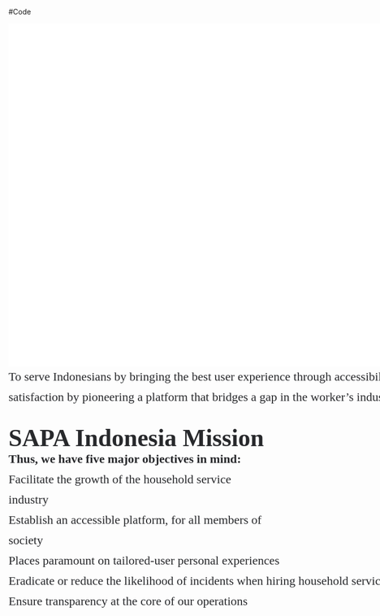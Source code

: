 #Code

<div class="Rectangle55" style="width: 1054px; height: 676px; background: white"></div>
<div class="ToServeIndonesiansByBringingTheBestUserExperienceThroughAccessibilityConvenienceAndSatisfactionByPioneeringAPlatformThatBridgesAGapInTheWorkerSIndustry" style="width: 959px; height: 120px; color: #28292C; font-size: 24px; font-family: Poppins; font-weight: 400; line-height: 40px; word-wrap: break-word">To serve Indonesians by bringing the best user experience through
accessibility, convenience, and satisfaction by pioneering a
platform that bridges a gap in the worker’s industry.</div>
<div class="SapaIndonesiaMission" style="color: #28292C; font-size: 48px; font-family: Poppins; font-weight: 600; line-height: 42px; word-wrap: break-word">SAPA Indonesia Mission</div>
<div class="ThusWeHaveFiveMajorObjectivesInMind" style="color: #28292C; font-size: 24px; font-family: Poppins; font-weight: 600; line-height: 40px; word-wrap: break-word">Thus, we have five major objectives in mind:</div>
<div class="FacilitateTheGrowthOfTheHouseholdServiceIndustry" style="color: #28292C; font-size: 24px; font-family: Poppins; font-weight: 400; line-height: 40px; word-wrap: break-word">Facilitate the growth of the household service industry</div>
<div class="EstablishAnAccessiblePlatformForAllMembersOfSociety" style="color: #28292C; font-size: 24px; font-family: Poppins; font-weight: 400; line-height: 40px; word-wrap: break-word">Establish an accessible platform, for all members of
society</div>
<div class="PlacesParamountOnTailoredUserPersonalExperiences" style="width: 887px; color: #28292C; font-size: 24px; font-family: Poppins; font-weight: 400; line-height: 40px; word-wrap: break-word">Places paramount on tailored-user personal experiences</div>
<div class="EradicateOrReduceTheLikelihoodOfIncidentsWhenHiringHouseholdServices" style="width: 887px; color: #28292C; font-size: 24px; font-family: Poppins; font-weight: 400; line-height: 40px; word-wrap: break-word">Eradicate or reduce the likelihood of incidents when
hiring household services</div>
<div class="EnsureTransparencyAtTheCoreOfOurOperations" style="width: 887px; color: #28292C; font-size: 24px; font-family: Poppins; font-weight: 400; line-height: 40px; word-wrap: break-word">Ensure transparency at the core of our operations</div>
